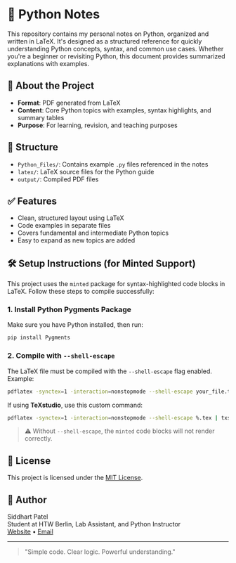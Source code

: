 # 🐍 Python Notes

This repository contains my personal notes on Python, organized and written in LaTeX. It's designed as a structured reference for quickly understanding Python concepts, syntax, and common use cases. Whether you're a beginner or revisiting Python, this document provides summarized explanations with examples.

## 📘 About the Project

- **Format**: PDF generated from LaTeX
- **Content**: Core Python topics with examples, syntax highlights, and summary tables
- **Purpose**: For learning, revision, and teaching purposes

## 📂 Structure

- `Python_Files/`: Contains example `.py` files referenced in the notes
- `latex/`: LaTeX source files for the Python guide
- `output/`: Compiled PDF files

## ✅ Features

- Clean, structured layout using LaTeX
- Code examples in separate files
- Covers fundamental and intermediate Python topics
- Easy to expand as new topics are added

## 🛠️ Setup Instructions (for Minted Support)

This project uses the `minted` package for syntax-highlighted code blocks in LaTeX. Follow these steps to compile successfully:

### 1. Install Python Pygments Package

Make sure you have Python installed, then run:

```bash
pip install Pygments
````

### 2. Compile with `--shell-escape`

The LaTeX file must be compiled with the `--shell-escape` flag enabled. Example:

```bash
pdflatex -synctex=1 -interaction=nonstopmode --shell-escape your_file.tex
```

If using **TeXstudio**, use this custom command:

```bash
pdflatex -synctex=1 -interaction=nonstopmode --shell-escape %.tex | txs:///view-pdf
```

> ⚠️ Without `--shell-escape`, the `minted` code blocks will not render correctly.


## 📜 License

This project is licensed under the [MIT License](LICENSE).

## 👤 Author

Siddhart Patel  
Student at HTW Berlin, Lab Assistant, and Python Instructor  
[Website](https://siddharthpatelde.github.io/Portfolio/index.html) • [Email](siddharthpatel.de@gmail.com)

---

> "Simple code. Clear logic. Powerful understanding."
